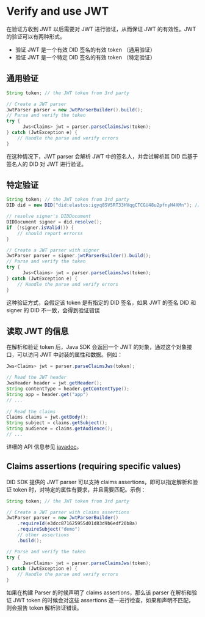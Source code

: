 # Verify and use JWT

在验证方收到 JWT 以后需要对 JWT 进行验证，从而保证 JWT 的有效性。JWT 的验证可以有两种形式。

- 验证 JWT 是一个有效 DID 签名的有效 token （通用验证）
- 验证 JWT 是一个特定 DID 签名的有效 token （特定验证）

## 通用验证

```java
String token; // the JWT token from 3rd party

// Create a JWT parser
JwtParser parser = new JwtParserBuilder().build();
// Parse and verify the token
try {
	  Jws<Claims> jwt = parser.parseClaimsJws(token);
} catch (JwtException e) {
    // Handle the parse and verify errors
}
```

在这种情况下，JWT parser 会解析 JWT 中的签名人，并尝试解析其 DID 后基于签名人的 DID 对 JWT 进行验证。

## 特定验证

```java
String token; // the JWT token from 3rd party
DID did = new DID("did:elastos:igyq8SV5RT33HVqgCTCGU48u2pfnyH4XMn"); // expected signer

// resolve signer's DIDDocument
DIDDocument signer = did.resolve();
if （!signer.isValid()) {
    // should report errorss  
}

// Create a JWT parser with signer
JwtParser parser = signer.jwtParserBuilder().build();
// Parse and verify the token
try {
	  Jws<Claims> jwt = parser.parseClaimsJws(token);
} catch (JwtException e) {
    // Handle the parse and verify errors
}
```

这种验证方式，会假定该 token 是有指定的 DID 签名，如果 JWT 的签名 DID 和 signer 的 DID 不一致，会得到验证错误

## 读取 JWT 的信息

在解析和验证 token 后，Java SDK 会返回一个 JWT 的对象，通过这个对象接口，可以访问 JWT 中封装的属性和数据。例如：

```java
Jws<Claims> jwt = parser.parseClaimsJws(token);

// Read the JWT header
JwsHeader header = jwt.getHeader();
String contentType = header.getContentType();
String app = header.get("app")
// ...
  
// Read the claims
Claims claims = jwt.getBody();
String subject = claims.getSubject();
String audience = claims.getAudience();
// ...
```

详细的 API 信息参见 [javadoc](https://todo/url/to/javadoc)。

## Claims assertions (requiring specific values)

DID SDK 提供的 JWT parser 可以支持 claims assertions，即可以指定解析和验证 token 时，对特定的属性有要求，并且需要匹配。示例：

```java
String token; // the JWT token from 3rd party

// Create a JWT parser with claims assertions
JwtParser parser = new JwtParserBuilder()
    .requireId(e3dcc871625955d01d83d9b6edf20b8a)
    .requireSubject("demo")
    // other assertions
    .build();

// Parse and verify the token
try {
	  Jws<Claims> jwt = parser.parseClaimsJws(token);
} catch (JwtException e) {
    // Handle the parse and verify errors
}
```

如果在构建 Parser 的时候声明了 claims assertions，那么该 parser 在解析和验证 JWT token 的时候会对这些 assertions 逐一进行检查，如果和声明不匹配，则会报告 token 解析验证错误。

